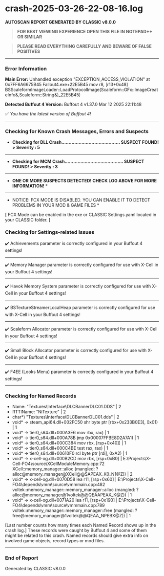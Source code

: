 # crash-2025-03-26-22-08-16.log
**AUTOSCAN REPORT GENERATED BY CLASSIC v8.0.0**

> **FOR BEST VIEWING EXPERIENCE OPEN THIS FILE IN NOTEPAD++ OR SIMILAR**

> **PLEASE READ EVERYTHING CAREFULLY AND BEWARE OF FALSE POSITIVES**

---

### Error Information

**Main Error:** Unhandled exception "EXCEPTION_ACCESS_VIOLATION" at 0x7FF6A6675B45 Fallout4.exe+22E5B45	mov r8, [r13+0x48] 
  BSScaleformImageLoader::LoadProtocolImage(Scaleform::GFx::ImageCreateInfo&,Scaleform::String&)_22E5B45)

**Detected Buffout 4 Version:** Buffout 4 v1.37.0 Mar 12 2025 22:11:48

✅ *You have the latest version of Buffout 4!*

---

### Checking for Known Crash Messages, Errors and Suspects

- **Checking for DLL Crash......................................... SUSPECT FOUND! > Severity : 5** 

-----
- **Checking for MCM Crash......................................... SUSPECT FOUND! > Severity : 3** 

-----
* **ONE OR MORE SUSPECTS DETECTED! CHECK LOG ABOVE FOR MORE INFORMATION!** *

---

* NOTICE: FCX MODE IS DISABLED. YOU CAN ENABLE IT TO DETECT PROBLEMS IN YOUR MOD & GAME FILES * 

[ FCX Mode can be enabled in the exe or CLASSIC Settings.yaml located in your CLASSIC folder. ] 

### Checking for Settings-related Issues

✔️ Achievements parameter is correctly configured in your Buffout 4 settings! 

-----
✔️ Memory Manager parameter is correctly configured for use with X-Cell in your Buffout 4 settings!

-----
✔️ Havok Memory System parameter is correctly configured for use with X-Cell in your Buffout 4 settings!

-----
✔️ BSTextureStreamerLocalHeap parameter is correctly configured for use with X-Cell in your Buffout 4 settings!

-----
✔️ Scaleform Allocator parameter is correctly configured for use with X-Cell in your Buffout 4 settings!

-----
✔️ Small Block Allocator parameter is correctly configured for use with X-Cell in your Buffout 4 settings!

-----
✔️ F4EE (Looks Menu) parameter is correctly configured in your Buffout 4 settings! 

-----
### Checking for Named Records

- Name: "Textures\Interface\DLCBannerDLC01.DDS" | 2
- RTTIName: "NiTexture" | 2
- char*) "Textures\Interface\DLCBannerDLC01.dds" | 2
- void* -> steam_api64.dll+002FC50	shr byte ptr [rbx+0x233B0E3], 0x01) | 1
- void* -> tier0_s64.dll+000A3E6	mov rbx, rax) | 1
- void* -> tier0_s64.dll+000A78B	jmp 0x00007FFBE8D2A7A1) | 1
- void* -> tier0_s64.dll+000C384	mov rbx, [rsp+0x40]) | 1
- void* -> tier0_s64.dll+000C4BE	test rax, rax) | 1
- void* -> tier0_s64.dll+00610F0	rcl byte ptr [rdi], 0xA2) | 1
- void* -> x-cell-og.dll+000B2CD	mov rbx, [rsp+0xB0] |  E:\Projects\X-Cell-FO4\source\XCellModuleMemory.cpp:72 XCell::memory_manager::alloc (mangled: ?alloc@memory_manager@XCell@@SAPEAX_K0_N1@Z)) | 2
- void* -> x-cell-og.dll+0070D58	lea r11, [rsp+0x60] |  E:\Projects\X-Cell-FO4\depends\vmm\source\vmmmain.cpp:482 voltek::memory_manager::memory_manager::alloc (mangled: ?alloc@memory_manager@1voltek@@QEAAPEAX_K@Z)) | 1
- void* -> x-cell-og.dll+0071A20	lea r11, [rsp+0x190] |  E:\Projects\X-Cell-FO4\depends\vmm\source\vmmmain.cpp:789 voltek::memory_manager::memory_manager::free (mangled: ?free@memory_manager@1voltek@@QEAA_NPEBX@Z)) | 1

[Last number counts how many times each Named Record shows up in the crash log.]
These records were caught by Buffout 4 and some of them might be related to this crash.
Named records should give extra info on involved game objects, record types or mod files.

---

### End of Report

Generated by CLASSIC v8.0.0
